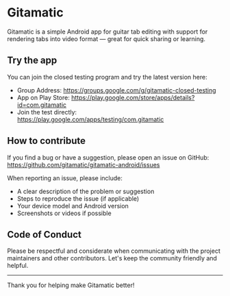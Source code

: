 # Gitamatic

Gitamatic is a simple Android app for guitar tab editing with support for rendering tabs into video format — great for quick sharing or learning. 

## Try the app

You can join the closed testing program and try the latest version here:

- Group Address: https://groups.google.com/g/gitamatic-closed-testing  
- App on Play Store: https://play.google.com/store/apps/details?id=com.gitamatic  
- Join the test directly: https://play.google.com/apps/testing/com.gitamatic  

## How to contribute

If you find a bug or have a suggestion, please open an issue on GitHub:  
https://github.com/gitamatic/gitamatic-android/issues

When reporting an issue, please include:  
- A clear description of the problem or suggestion  
- Steps to reproduce the issue (if applicable)  
- Your device model and Android version  
- Screenshots or videos if possible

## Code of Conduct

Please be respectful and considerate when communicating with the project maintainers and other contributors. Let's keep the community friendly and helpful.

---

Thank you for helping make Gitamatic better!
